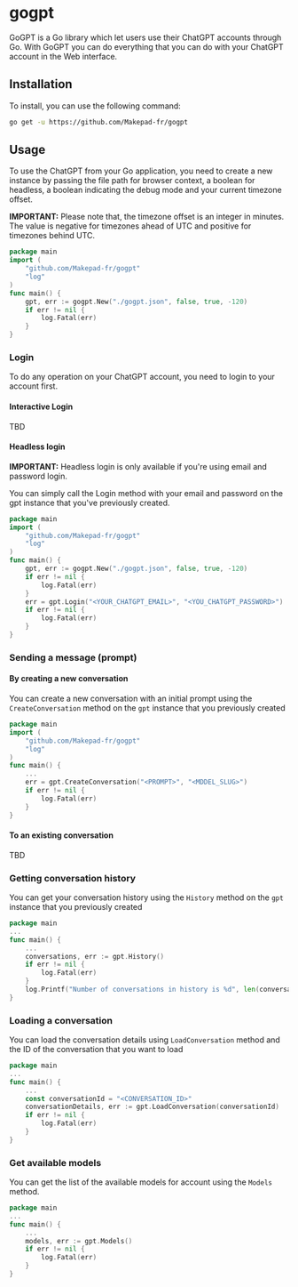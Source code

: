 # gogpt
GoGPT is a Go library which let users use their ChatGPT accounts through Go.
With GoGPT you can do everything that you can do with your ChatGPT account in the Web interface.

## Installation

To install, you can use the following command:
```bash
go get -u https://github.com/Makepad-fr/gogpt
```

## Usage

To use the ChatGPT from your Go application, you need to create a new instance by passing the file path for browser context, a boolean for headless, a boolean indicating the debug mode and your current timezone offset.

**IMPORTANT:** Please note that, the timezone offset is an integer in minutes. The value is negative for timezones ahead of UTC and positive for timezones behind UTC.

```go
package main
import (
	"github.com/Makepad-fr/gogpt"
	"log"
)
func main() {
	gpt, err := gogpt.New("./gogpt.json", false, true, -120)
	if err != nil {
		log.Fatal(err)
	}
}   
```

### Login

To do any operation on your ChatGPT account, you need to login to your account first.

#### Interactive Login

TBD

#### Headless login

**IMPORTANT:** Headless login is only available if you're using email and password login.

You can simply call the Login method with your email and password on the gpt instance that you've previously created.

```go
package main
import (
	"github.com/Makepad-fr/gogpt"
	"log"
)
func main() {
	gpt, err := gogpt.New("./gogpt.json", false, true, -120)
	if err != nil {
		log.Fatal(err)
	}
	err = gpt.Login("<YOUR_CHATGPT_EMAIL>", "<YOU_CHATGPT_PASSWORD>")
	if err != nil {
		log.Fatal(err)
	}
}
```

### Sending a message (prompt)

#### By creating a new conversation

You can create a new conversation with an initial prompt using the `CreateConversation` method on the `gpt` instance that you previously created

```go
package main
import (
	"github.com/Makepad-fr/gogpt"
	"log"
)
func main() {
	...
	err = gpt.CreateConversation("<PROMPT>", "<MDDEL_SLUG>")
	if err != nil {
		log.Fatal(err)
	}
}
```

#### To an existing conversation

TBD

### Getting conversation history

You can get your conversation history using the `History` method on the `gpt` instance that you previously created

```go
package main
... 
func main() {
	...
	conversations, err := gpt.History()
	if err != nil {
		log.Fatal(err)
	}
	log.Printf("Number of conversations in history is %d", len(conversations))
}
```

### Loading a conversation

You can load the conversation details using `LoadConversation` method and the ID of the conversation that you want to load

```go
package main
...
func main() {
	...
	const conversationId = "<CONVERSATION_ID>"
	conversationDetails, err := gpt.LoadConversation(conversationId)
	if err != nil {
		log.Fatal(err)
	}
}
```

### Get available models

You can get the list of the available models for account using the `Models` method.

```go
package main
...
func main() {
	...
	models, err := gpt.Models()
	if err != nil {
		log.Fatal(err)
	}
}
```





